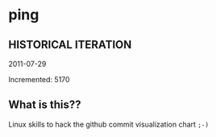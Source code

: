 # ping

## HISTORICAL ITERATION
2011-07-29

Incremented: 5170

## What is this?? 
Linux skills to hack the github commit visualization chart `;-)`

